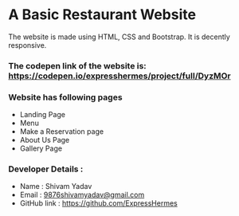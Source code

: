 # A Basic Restaurant Website

The website is made using HTML, CSS and Bootstrap. It is decently responsive.

### The codepen link of the website is: https://codepen.io/expresshermes/project/full/DyzMOr

### Website has following pages
* Landing Page
* Menu
* Make a Reservation page
* About Us Page
*  Gallery Page    

### Developer Details :
* Name :   Shivam Yadav
* Email :   9876shivamyadav@gmail.com
* GitHub link :   https://github.com/ExpressHermes


